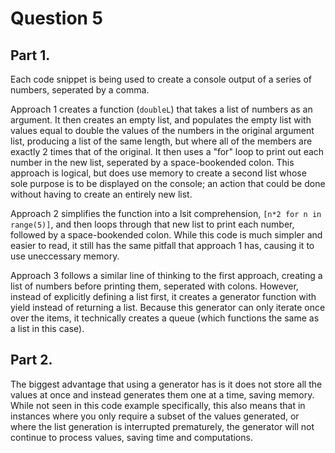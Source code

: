# Question 5

## Part 1.

Each code snippet is being used to create a console output of a series of numbers, seperated by a comma.

Approach 1 creates a function (`doubleL`) that takes a list of numbers as an argument. It then creates an empty list, and populates the empty list with values equal to double the values of the numbers in the original argument list, producing a list of the same length, but where all of the members are exactly 2 times that of the original. It then uses a "for" loop to print out each number in the new list, seperated by a space-bookended colon. This approach is logical, but does use memory to create a second list whose sole purpose is to be displayed on the console; an action that could be done without having to create an entirely new list.

Approach 2 simplifies the function into a lsit comprehension, `[n*2 for n in range(5)]`, and then loops through that new list to print each number, followed by a space-bookended colon. While this code is much simpler and easier to read, it still has the same pitfall that approach 1 has, causing it to use uneccessary memory.

Approach 3 follows a similar line of thinking to the first approach, creating a list of numbers before printing them, seperated with colons. However, instead of explicitly defining a list first, it creates a generator function with yield instead of returning a list. Because this generator can only iterate once over the items, it technically creates a queue (which functions the same as a list in this case).

## Part 2.

The biggest advantage that using a generator has is it does not store all the values at once and instead generates them one at a time, saving memory. While not seen in this code example specifically, this also means that in instances where you only require a subset of the values generated, or where the list generation is interrupted prematurely, the generator will not continue to process values, saving time and computations.
